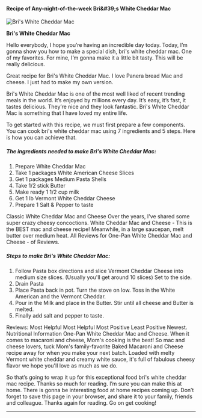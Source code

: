             

#### Recipe of Any-night-of-the-week Bri&amp;#39;s White Cheddar Mac

![Bri's White Cheddar Mac](https://img-global.cpcdn.com/recipes/5330729542090752/751x532cq70/bris-white-cheddar-mac-recipe-main-photo.jpg)

**Bri's White Cheddar Mac**

Hello everybody, I hope you’re having an incredible day today. Today, I’m gonna show you how to make a special dish, bri's white cheddar mac. One of my favorites. For mine, I’m gonna make it a little bit tasty. This will be really delicious.

Great recipe for Bri's White Cheddar Mac. I love Panera bread Mac and cheese. I just had to make my own version.

Bri's White Cheddar Mac is one of the most well liked of recent trending meals in the world. It’s enjoyed by millions every day. It’s easy, it’s fast, it tastes delicious. They’re nice and they look fantastic. Bri's White Cheddar Mac is something that I have loved my entire life.

To get started with this recipe, we must first prepare a few components. You can cook bri's white cheddar mac using 7 ingredients and 5 steps. Here is how you can achieve that.

##### The ingredients needed to make Bri's White Cheddar Mac:

1.  Prepare White Cheddar Mac
2.  Take 1 packages White American Cheese Slices
3.  Get 1 packages Medium Pasta Shells
4.  Take 1/2 stick Butter
5.  Make ready 1 1/2 cup milk
6.  Get 1 lb Vermont White Cheddar Cheese
7.  Prepare 1 Salt & Pepper to taste

Classic White Cheddar Mac and Cheese Over the years, I've shared some super crazy cheesy concoctions. White Cheddar Mac and Cheese - This is the BEST mac and cheese recipe! Meanwhile, in a large saucepan, melt butter over medium heat. All Reviews for One-Pan White Cheddar Mac and Cheese - of Reviews.

##### Steps to make Bri's White Cheddar Mac:

1.  Follow Pasta box directions and slice Vermont Cheddar Cheese into medium size slices. (Usually you'll get around 10 slices) Set to the side.
2.  Drain Pasta
3.  Place Pasta back in pot. Turn the stove on low. Toss in the White American and the Vermont Cheddar.
4.  Pour in the Milk and place in the Butter. Stir until all cheese and Butter is melted.
5.  Finally add salt and pepper to taste.

Reviews: Most Helpful Most Helpful Most Positive Least Positive Newest. Nutritional Information One-Pan White Cheddar Mac and Cheese. When it comes to macaroni and cheese, Mom's cooking is the best! So mac and cheese lovers, tuck Mom's family-favorite Baked Macaroni and Cheese recipe away for when you make your next batch. Loaded with melty Vermont white cheddar and creamy white sauce, it's full of fabulous cheesy flavor we hope you'll love as much as we do.

So that’s going to wrap it up for this exceptional food bri's white cheddar mac recipe. Thanks so much for reading. I’m sure you can make this at home. There is gonna be interesting food at home recipes coming up. Don’t forget to save this page in your browser, and share it to your family, friends and colleague. Thanks again for reading. Go on get cooking!

* * *